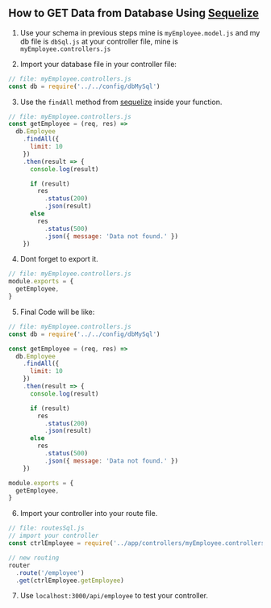 ## How to GET Data from Database Using [Sequelize](http://docs.sequelizejs.com/)

1. Use your schema in previous steps mine is `myEmployee.model.js` and my db file is `dbSql.js` at your controller file, mine is `myEmployee.controllers.js`

2. Import your database file in your controller file:
```js
// file: myEmployee.controllers.js
const db = require('../../config/dbMySql')
```

3. Use the `findAll` method from [sequelize](http://docs.sequelizejs.com/manual/tutorial/models-usage.html#-findall-search-for-multiple-elements-in-the-database) inside your function.
```js
// file: myEmployee.controllers.js
const getEmployee = (req, res) =>
  db.Employee
    .findAll({
      limit: 10
    })
    .then(result => {
      console.log(result)

      if (result)
        res
          .status(200)
          .json(result)
      else
        res
          .status(500)
          .json({ message: 'Data not found.' })
    })
```

4. Dont forget to export it.
```js
// file: myEmployee.controllers.js
module.exports = {
  getEmployee,
}
```

5. Final Code will be like:
```js
// file: myEmployee.controllers.js
const db = require('../../config/dbMySql')

const getEmployee = (req, res) =>
  db.Employee
    .findAll({
      limit: 10
    })
    .then(result => {
      console.log(result)

      if (result)
        res
          .status(200)
          .json(result)
      else
        res
          .status(500)
          .json({ message: 'Data not found.' })
    })

module.exports = {
  getEmployee,
}
```

6. Import your controller into your route file.
```js
// file: routesSql.js
// import your controller
const ctrlEmployee = require('../app/controllers/myEmployee.controllers')

// new routing
router
  .route('/employee')
  .get(ctrlEmployee.getEmployee)
```

7. Use `localhost:3000/api/employee` to test your controller.